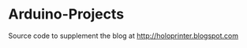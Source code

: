 Arduino-Projects
================

Source code to supplement the blog at http://holoprinter.blogspot.com
